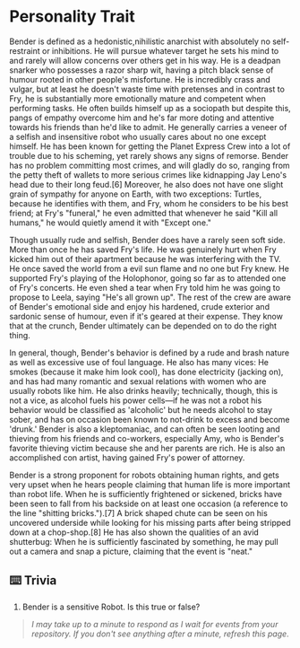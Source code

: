# Personality Trait

Bender is defined as a hedonistic,nihilistic anarchist with absolutely no self-restraint or inhibitions. He will pursue whatever target he sets his mind to and rarely will allow concerns over others get in his way. He is a deadpan snarker who possesses a razor sharp wit, having a pitch black sense of humour rooted in other people's misfortune. He is incredibly crass and vulgar, but at least he doesn't waste time with pretenses and in contrast to Fry, he is substantially more emotionally mature and competent when performing tasks. He often builds himself up as a sociopath but despite this, pangs of empathy overcome him and he's far more doting and attentive towards his friends than he'd like to admit. He generally carries a veneer of a selfish and insensitive robot who usually cares about no one except himself. He has been known for getting the Planet Express Crew into a lot of trouble due to his scheming, yet rarely shows any signs of remorse. Bender has no problem committing most crimes, and will gladly do so, ranging from the petty theft of wallets to more serious crimes like kidnapping Jay Leno's head due to their long feud.[6] Moreover, he also does not have one slight grain of sympathy for anyone on Earth, with two exceptions: Turtles, because he identifies with them, and Fry, whom he considers to be his best friend; at Fry's "funeral," he even admitted that whenever he said "Kill all humans," he would quietly amend it with "Except one."

Though usually rude and selfish, Bender does have a rarely seen soft side. More than once he has saved Fry's life. He was genuinely hurt when Fry kicked him out of their apartment because he was interfering with the TV. He once saved the world from a evil sun flame and no one but Fry knew. He supported Fry's playing of the Holophonor, going so far as to attended one of Fry's concerts. He even shed a tear when Fry told him he was going to propose to Leela, saying "He's all grown up". The rest of the crew are aware of Bender's emotional side and enjoy his hardened, crude exterior and sardonic sense of humour, even if it's geared at their expense. They know that at the crunch, Bender ultimately can be depended on to do the right thing.

In general, though, Bender's behavior is defined by a rude and brash nature as well as excessive use of foul language. He also has many vices: He smokes (because it make him look cool), has done electricity (jacking on), and has had many romantic and sexual relations with women who are usually robots like him. He also drinks heavily; technically, though, this is not a vice, as alcohol fuels his power cells—if he was not a robot his behavior would be classified as 'alcoholic' but he needs alcohol to stay sober, and has on occasion been known to not-drink to excess and become 'drunk.' Bender is also a kleptomaniac, and can often be seen looting and thieving from his friends and co-workers, especially Amy, who is Bender's favorite thieving victim because she and her parents are rich. He is also an accomplished con artist, having gained Fry's power of attorney.

Bender is a strong proponent for robots obtaining human rights, and gets very upset when he hears people claiming that human life is more important than robot life. When he is sufficiently frightened or sickened, bricks have been seen to fall from his backside on at least one occasion (a reference to the line "shitting bricks.").[7] A brick shaped chute can be seen on his uncovered underside while looking for his missing parts after being stripped down at a chop-shop.[8] He has also shown the qualities of an avid shutterbug: When he is sufficiently fascinated by something, he may pull out a camera and snap a picture, claiming that the event is "neat."


## :keyboard: Trivia

1. Bender is a sensitive Robot. Is this true or false?

> _I may take up to a minute to respond as I wait for events from your repository. If you don't see anything after a minute, refresh this page_.
